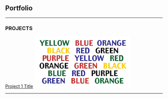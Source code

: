 ## Portfolio

---

### PROJECTS

[Project 1 Title](/Projects/perceptual_phenomenon_Stroop_Effect)
<img src="images/Projects/stroop/stroop.png?raw=true"/>


---


